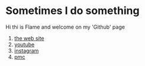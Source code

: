 Sometimes I do something
=

Hi thi is Flame and welcome on my 'Github' page

1. [the web site](https://flamebousteur.github.io)
2. [youtube](https://www.youtube.com/channel/UCpb9cOY9nklRXTQEC6Jxctg)
3. [instagram](https://www.instagram.com/flameboff/)
4. [pmc](https://www.planetminecraft.com/member/flamebousteur/)
